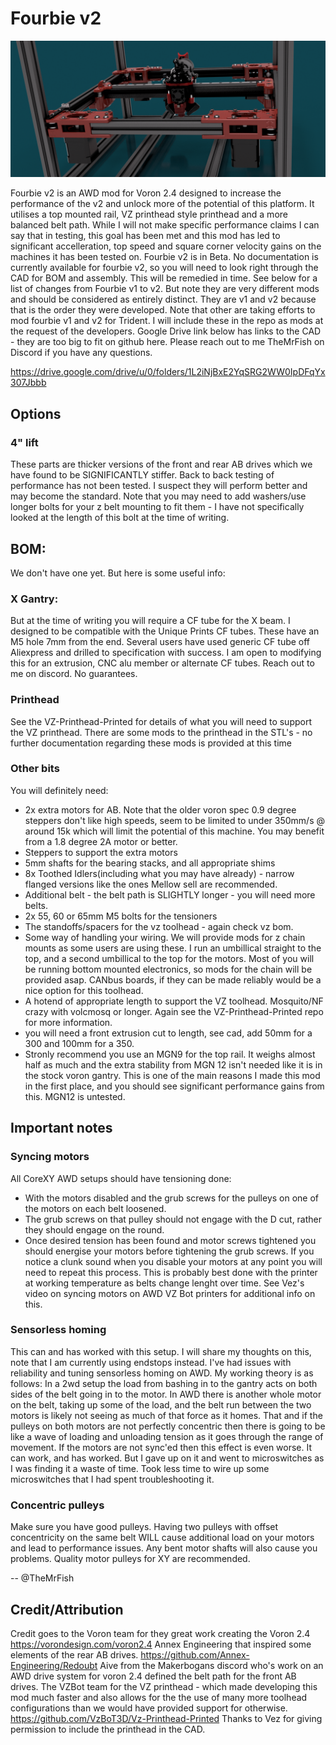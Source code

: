 # Fourbie v2

![Alt text](images/v2Render1.png)

Fourbie v2 is an AWD mod for Voron 2.4 designed to increase the performance of the v2 and unlock more of the potential of this platform. It utilises a top mounted rail, VZ printhead style printhead and a more balanced belt path. 
While I will not make specific performance claims I can say that in testing, this goal has been met and this mod has led to significant accelleration, top speed and square corner velocity gains on the machines it has been tested on. 
Fourbie v2 is in Beta. 
No documentation is currently available for fourbie v2, so you will need to look right through the CAD for BOM and assembly. This will be remedied in time. See below for a list of changes from Fourbie v1 to v2. But note they are very different mods and should be considered as entirely distinct. They are v1 and v2 because that is the order they were developed. Note that other are taking efforts to mod fourbie v1 and v2 for Trident. I will include these in the repo as mods at the request of the developers. 
Google Drive link below has links to the CAD - they are too big to fit on github here. Please reach out to me TheMrFish on Discord if you have any questions.

https://drive.google.com/drive/u/0/folders/1L2iNjBxE2YqSRG2WW0IpDFqYx307Jbbb

## Options

### 4" lift
These parts are thicker versions of the front and rear AB drives which we have found to be SIGNIFICANTLY stiffer. Back to back testing of performance has not been tested. I suspect they will perform better and may become the standard. Note that you may need to add washers/use longer bolts for your z belt mounting to fit them - I have not specifically looked at the length of this bolt at the time of writing. 

## BOM:
We don't have one yet. But here is some useful info:

### X Gantry:
But at the time of writing you will require a CF tube for the X beam. I designed to be compatible with the Unique Prints CF tubes. These have an M5 hole 7mm from the end. Several users have used generic CF tube off Aliexpress and drilled to specification with success. I am open to modifying this for an extrusion, CNC alu member or alternate CF tubes. Reach out to me on discord. No guarantees.

### Printhead
See the VZ-Printhead-Printed for details of what you will need to support the VZ printhead. There are some mods to the printhead in the STL's - no further documentation regarding these mods is provided at this time

### Other bits
You will definitely need:
* 2x extra motors for AB. Note that the older voron spec 0.9 degree steppers don't like high speeds, seem to be limited to under 350mm/s @ around 15k which will limit the potential of this machine. You may benefit from a 1.8 degree 2A motor or better.
* Steppers to support the extra motors
* 5mm shafts for the bearing stacks, and all appropriate shims
* 8x Toothed Idlers(including what you may have already) - narrow flanged versions like the ones Mellow sell are recommended. 
* Additional belt - the belt path is SLIGHTLY longer - you will need more belts. 
* 2x 55, 60 or 65mm M5 bolts for the tensioners
* The standoffs/spacers for the vz toolhead - again check vz bom.
* Some way of handling your wiring. We will provide mods for z chain mounts as some users are using these. I run an umbillical straight to the top, and a second umbillical to the top for the motors. Most of you will be running bottom mounted electronics, so mods for the chain will be provided asap. CANbus boards, if they can be made reliably would be a nice option for this toolhead. 
* A hotend of appropriate length to support the VZ toolhead. Mosquito/NF crazy with volcmosq or longer. Again see the VZ-Printhead-Printed repo for more information.
* you will need a front extrusion cut to length, see cad, add 50mm for a 300 and 100mm for a 350.
* Stronly recommend you use an MGN9 for the top rail. It weighs almost half as much and the extra stability from MGN 12 isn't needed like it is in the stock voron gantry. This is one of the main reasons I made this mod in the first place, and you should see significant performance gains from this. MGN12 is untested. 


## Important notes

### Syncing motors
All CoreXY AWD setups should have tensioning done:
* With the motors disabled and the grub screws for the pulleys on one of the motors on each belt loosened. 
* The grub screws on that pulley should not engage with the D cut, rather they should engage on the round. 
* Once desired tension has been found and motor screws tightened you should energise your motors before tightening the grub screws.
If you notice a clunk sound when you disable your motors at any point you will need to repeat this process. This is probably best done with the printer at working temperature as belts change lenght over time. See Vez's video on syncing motors on AWD VZ Bot printers for additional info on this. 

### Sensorless homing
This can and has worked with this setup. I will share my thoughts on this, note that I am currently using endstops instead.
I've had issues with reliability and tuning sensorless homing on AWD.
My working theory is as follows:
In a 2wd setup the load from bashing in to the gantry acts on both sides of the belt going in to the motor. 
In AWD there is another whole motor on the belt, taking up some of the load, and the belt run between the two motors is likely not seeing as much of that force as it homes. 
That and if the pulleys on both motors are not perfectly concentric then there is going to be like a wave of loading and unloading tension as it goes through the range of movement. If the motors are not sync'ed then this effect is even worse. 
It can work, and has worked. But I gave up on it and went to microswitches as I was finding it a waste of time. Took less time to wire up some microswitches that I had spent troubleshooting it.

### Concentric pulleys
Make sure you have good pulleys. Having two pulleys with offset concentricity on the same belt WILL cause additional load on your motors and lead to performance issues. Any bent motor shafts will also cause you problems. Quality motor pulleys for XY are recommended.


-- @TheMrFish

## Credit/Attribution
Credit goes to the Voron team for they great work creating the Voron 2.4 https://vorondesign.com/voron2.4
Annex Engineering that inspired some elements of the rear AB drives.  https://github.com/Annex-Engineering/Redoubt
Aive from the Makerbogans discord who's work on an AWD drive system for voron 2.4 defined the belt path for the front AB drives. 
The VZBot team for the VZ printhead - which made developing this mod much faster and also allows for the the use of many more toolhead configurations than we would have provided support for otherwise. https://github.com/VzBoT3D/Vz-Printhead-Printed
Thanks to Vez for giving permission to include the printhead in the CAD. 




